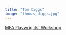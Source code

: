 ```yaml
---
title: "Tom Diggs"
image: "thomas_diggs.jpg"
---
```


[MFA Playwrights’ Workshop](/programs/mfa-playwrights-workshop)